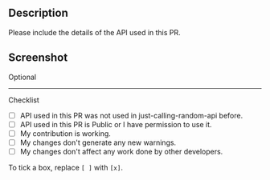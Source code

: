 ## Description

Please include the details of the API used in this PR.

## Screenshot 
Optional

<hr>
Checklist

- [ ] API used in this PR was not used in just-calling-random-api before.
- [ ] API used in this PR is Public or I have permission to use it.
- [ ] My contribution is working.
- [ ] My changes don't generate any new warnings.
- [ ] My changes don't affect any work done by other developers. 

To tick a box, replace `[ ]` with `[x]`. 